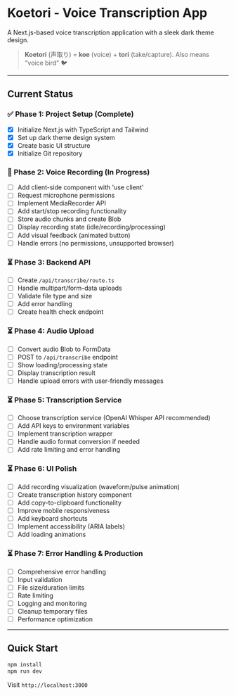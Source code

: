 # Koetori - Voice Transcription App

A Next.js-based voice transcription application with a sleek dark theme design.

> **Koetori** (声取り) = **koe** (voice) + **tori** (take/capture). Also means "voice bird" 🐦

---

## Current Status

### ✅ Phase 1: Project Setup (Complete)

- [x] Initialize Next.js with TypeScript and Tailwind
- [x] Set up dark theme design system
- [x] Create basic UI structure
- [x] Initialize Git repository

### 🚧 Phase 2: Voice Recording (In Progress)

- [ ] Add client-side component with 'use client'
- [ ] Request microphone permissions
- [ ] Implement MediaRecorder API
- [ ] Add start/stop recording functionality
- [ ] Store audio chunks and create Blob
- [ ] Display recording state (idle/recording/processing)
- [ ] Add visual feedback (animated button)
- [ ] Handle errors (no permissions, unsupported browser)

### ⏳ Phase 3: Backend API

- [ ] Create `/api/transcribe/route.ts`
- [ ] Handle multipart/form-data uploads
- [ ] Validate file type and size
- [ ] Add error handling
- [ ] Create health check endpoint

### ⏳ Phase 4: Audio Upload

- [ ] Convert audio Blob to FormData
- [ ] POST to `/api/transcribe` endpoint
- [ ] Show loading/processing state
- [ ] Display transcription result
- [ ] Handle upload errors with user-friendly messages

### ⏳ Phase 5: Transcription Service

- [ ] Choose transcription service (OpenAI Whisper API recommended)
- [ ] Add API keys to environment variables
- [ ] Implement transcription wrapper
- [ ] Handle audio format conversion if needed
- [ ] Add rate limiting and error handling

### ⏳ Phase 6: UI Polish

- [ ] Add recording visualization (waveform/pulse animation)
- [ ] Create transcription history component
- [ ] Add copy-to-clipboard functionality
- [ ] Improve mobile responsiveness
- [ ] Add keyboard shortcuts
- [ ] Implement accessibility (ARIA labels)
- [ ] Add loading animations

### ⏳ Phase 7: Error Handling & Production

- [ ] Comprehensive error handling
- [ ] Input validation
- [ ] File size/duration limits
- [ ] Rate limiting
- [ ] Logging and monitoring
- [ ] Cleanup temporary files
- [ ] Performance optimization

---

## Quick Start

```bash
npm install
npm run dev
```

Visit `http://localhost:3000`
